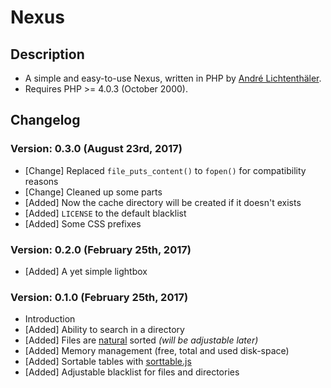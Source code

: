 # Nexus #

## Description ##
- A simple and easy-to-use Nexus, written in PHP by [André Lichtenthäler](https://bikossor.de).
- Requires PHP >= 4.0.3 (October 2000).

## Changelog ##
### Version: 0.3.0 (August 23rd, 2017)
- [Change] Replaced ```file_puts_content()``` to ```fopen()``` for compatibility reasons
- [Change] Cleaned up some parts
- [Added] Now the cache directory will be created if it doesn't exists
- [Added] ```LICENSE``` to the default blacklist
- [Added] Some CSS prefixes

### Version: 0.2.0 (February 25th, 2017)
- [Added] A yet simple lightbox

### Version: 0.1.0 (February 25th, 2017)
- Introduction
- [Added] Ability to search in a directory
- [Added] Files are [natural](http://php.net/manual/de/function.natsort.php) sorted *(will be adjustable later)*
- [Added] Memory management (free, total and used disk-space)
- [Added] Sortable tables with [sorttable.js](http://www.kryogenix.org/code/browser/sorttable/)
- [Added] Adjustable blacklist for files and directories
